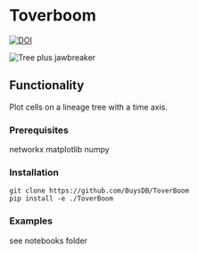 # Toverboom


[![DOI](https://zenodo.org/badge/187001681.svg)](https://zenodo.org/badge/latestdoi/187001681)


<img alt="Tree plus jawbreaker" src="http://buysdb.nl/projects/toverboom/toverboom.png">

## Functionality
Plot cells on a lineage tree with a time axis.

### Prerequisites
networkx
matplotlib
numpy

### Installation
```
git clone https://github.com/BuysDB/ToverBoom
pip install -e ./ToverBoom
```
### Examples
see notebooks folder
